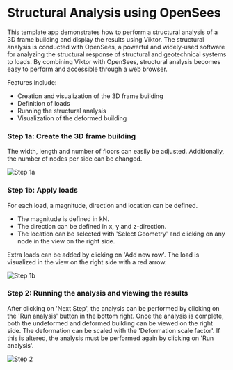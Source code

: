 # Structural Analysis using OpenSees
This template app demonstrates how to perform a structural analysis of a 3D frame building and display the results using
Viktor. The structural analysis is conducted with OpenSees, a powerful and widely-used software for analyzing the 
structural response of structural and geotechnical systems to loads. By combining Viktor with OpenSees, structural 
analysis becomes easy to perform and accessible through a web browser.

Features include:
- Creation and visualization of the 3D frame building 
- Definition of loads 
- Running the structural analysis 
- Visualization of the deformed building

### Step 1a: Create the 3D frame building
The width, length and number of floors can easily be adjusted. Additionally, the number of nodes per side can be 
changed.

![Step 1a](.viktor-template/step_1a.gif)

### Step 1b: Apply loads
For each load, a magnitude, direction and location can be defined.
- The magnitude is defined in kN.
- The direction can be defined in x, y and z-direction.
- The location can be selected with 'Select Geometry' and clicking on any node in the view on the right side.

Extra loads can be added by clicking on 'Add new row'. The load is visualized in the view on the right side with a red 
arrow.

![Step 1b](.viktor-template/step_1b.gif)

### Step 2: Running the analysis and viewing the results
After clicking on 'Next Step', the analysis can be performed by clicking on the 'Run analysis' button in the bottom 
right. Once the analysis is complete, both the undeformed and deformed building can be viewed on the right side. The 
deformation can be scaled with the 'Deformation scale factor'. If this is altered, the analysis must be performed 
again by clicking on 'Run analysis'.

![Step 2](.viktor-template/step_2.gif)